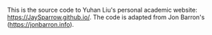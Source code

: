 This is the source code to Yuhan Liu's personal academic website: https://JaySparrow.github.io/. The code is adapted from Jon Barron's (https://jonbarron.info).